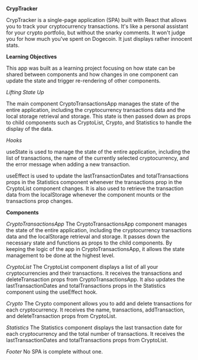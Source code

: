 **CrypTracker**

CrypTracker is a single-page application (SPA) built with React that allows you to track your cryptocurrency transactions. It's like a personal assistant for your crypto portfolio, but without the snarky comments. It won't judge you for how much you've spent on Dogecoin. It just displays rather innocent stats.

**Learning Objectives**

This app was built as a learning project focusing on how state can be shared between components and how changes in one component can update the state and trigger re-rendering of other components. 

*Lifting State Up*

The main component CryptoTransactionsApp manages the state of the entire application, including the cryptocurrency transactions data and the local storage retrieval and storage. This state is then passed down as props to child components such as CryptoList, Crypto, and Statistics to handle the display of the data. 

*Hooks*

useState is used to manage the state of the entire application, including the list of transactions, the name of the currently selected cryptocurrency, and the error message when adding a new transaction.

useEffect is used to update the lastTransactionDates and totalTransactions props in the Statistics component whenever the transactions prop in the CryptoList component changes. It is also used to retrieve the transaction data from the localStorage whenever the component mounts or the transactions prop changes.

**Components**

*CryptoTransactionsApp*
The CryptoTransactionsApp component manages the state of the entire application, including the cryptocurrency transactions data and the localStorage retrieval and storage. It passes down the necessary state and functions as props to the child components. By keeping the logic of the app in CryptoTransactionsApp, it allows the state management to be done at the highest level.

*CryptoList*
The CryptoList component displays a list of all your cryptocurrencies and their transactions. It receives the transactions and deleteTransaction props from CryptoTransactionsApp. It also updates the lastTransactionDates and totalTransactions props in the Statistics component using the useEffect hook.

*Crypto*
The Crypto component allows you to add and delete transactions for each cryptocurrency. It receives the name, transactions, addTransaction, and deleteTransaction props from CryptoList.

*Statistics*
The Statistics component displays the last transaction date for each cryptocurrency and the total number of transactions. It receives the lastTransactionDates and totalTransactions props from CryptoList.

*Footer*
No SPA is complete without one.
